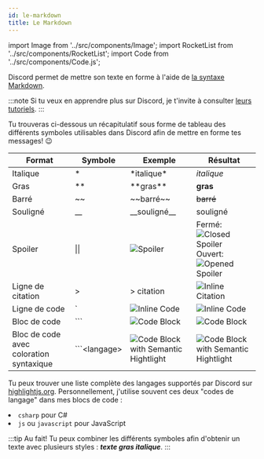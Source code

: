 ```yaml
---
id: le-markdown
title: Le Markdown
---
```

import Image from '../src/components/Image';
import RocketList from '../src/components/RocketList';
import Code from '../src/components/Code.js';

Discord permet de mettre son texte en forme à l'aide de [la syntaxe Markdown](https://www.markdownguide.org/). 

:::note
Si tu veux en apprendre plus sur Discord, je t'invite à consulter [leurs tutoriels](https://support.discordapp.com/hc/fr/categories/115000217151).
:::

Tu trouveras ci-dessous un récapitulatif sous forme de tableau des différents symboles utilisables dans Discord afin de mettre en forme tes messages! 😉

| Format                                  	| Symbole         	| Exemple                                   	| Résultat                            	|
|-----------------------------------------	|-----------------	|-------------------------------------------	|-------------------------------------	|
| Italique                                	| \*              	| \*italique\*                              	| *italique*                          	|
| Gras                                    	| \*\*            	| \*\*gras\*\*                              	| **gras**                            	|
| Barré                                   	| \~\~            	| \~\~barré\~\~                             	| ~~barré~~                           	|
| Souligné                                	| \_\_            	| \_\_souligné\_\_                          	| <span className="underline">souligné</span>                        	|
| Spoiler                                 	| \|\|            	| <Image src="/img/spoiler.png" alt="Spoiler" />                          	| Fermé: <Image src="/img/spoiler-closed.png" alt="Closed Spoiler" /> Ouvert: <Image src="/img/spoiler-opened.png" alt="Opened Spoiler" />             	|
| Ligne de citation                       	| \>              	| \> citation                               	| <Image src="/img/inline-citation.png" alt="Inline Citation" />                          	|
| Ligne de code                           	| \`              	| <Image src="/img/code.png" alt="Inline Code" />	| <Image src="/img/code-result.png" alt="Inline Code" />	|
| Bloc de code                            	| \`\`\`          	| <Image src="/img/code-block.png" alt="Code Block" />	| <Image src="/img/code-block-result.png" alt="Code Block" />	|
| Bloc de code avec coloration syntaxique 	| \`\`\`&lt;langage&gt; 	| <Image src="/img/colored-code-block.png" alt="Code Block with Semantic Hightlight" />	| <Image src="/img/colored-code-block-result.png" alt="Code Block with Semantic Hightlight" />	|

Tu peux trouver une liste complète des langages supportés par Discord sur [highlightjs.org](https://highlightjs.org/static/demo/). Personnellement, j'utilise souvent ces deux "codes de langage" dans mes blocs de code :
<RocketList>
  <li><Code>csharp</Code> pour <span>C#</span></li>
  <li><Code>js</Code> ou <Code>javascript</Code> pour <span>JavaScript</span></li>
</RocketList>

:::tip 
Au fait! Tu peux combiner les différents symboles afin d'obtenir un texte avec plusieurs styles : ***texte gras italique***.
:::
